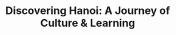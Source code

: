 ---
title: "Discovering Hanoi: A Journey of Culture & Learning"
excerpt: Hanoi offered a vibrant mix of culture, hands-on experiences, and friendships, from exploring cultural sites to crafting pottery in a village.
category: experiences
url: https://www.linkedin.com/posts/dentolos19_last-month-i-had-the-incredible-opportunity-activity-7259748758068879361-4hlY
---